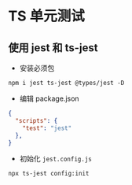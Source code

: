 # TS 单元测试

## 使用 jest 和 ts-jest

- 安装必须包

```shell
npm i jest ts-jest @types/jest -D
```

- 编辑 package.json

```json
{
  "scripts": {
    "test": "jest"
  },
}
```

- 初始化 `jest.config.js`

```shell
npx ts-jest config:init
```
